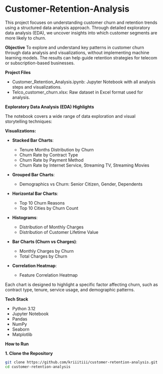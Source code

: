 # Customer-Retention-Analysis

This project focuses on understanding customer churn and retention trends using a structured data analysis approach. Through detailed exploratory data analysis (EDA), we uncover insights into which customer segments are more likely to churn.

**Objective**
To explore and understand key patterns in customer churn through data analysis and visualizations, without implementing machine learning models. The results can help guide retention strategies for telecom or subscription-based businesses.

**Project Files**

- Customer_Retention_Analysis.ipynb: Jupyter Notebook with all analysis steps and visualizations.
- Telco_customer_churn.xlsx: Raw dataset in Excel format used for analysis.


**Exploratory Data Analysis (EDA) Highlights**

The notebook covers a wide range of data exploration and visual storytelling techniques:

**Visualizations:**

- **Stacked Bar Charts**:
  - Tenure Months Distribution by Churn
  - Churn Rate by Contract Type
  - Churn Rate by Payment Method
  - Churn Rate by Internet Service, Streaming TV, Streaming Movies

- **Grouped Bar Charts**:
  - Demographics vs Churn: Senior Citizen, Gender, Dependents

- **Horizontal Bar Charts**:
  - Top 10 Churn Reasons
  - Top 10 Cities by Churn Count

- **Histograms**:
  - Distribution of Monthly Charges
  - Distribution of Customer Lifetime Value

- **Bar Charts (Churn vs Charges)**:
  - Monthly Charges by Churn
  - Total Charges by Churn

- **Correlation Heatmap**:
  - Feature Correlation Heatmap

Each chart is designed to highlight a specific factor affecting churn, such as contract type, tenure, service usage, and demographic patterns.

**Tech Stack**

- Python 3.12
- Jupyter Notebook
- Pandas
- NumPy
- Seaborn
- Matplotlib

**How to Run**

**1. Clone the Repository**
```bash
git clone https://github.com/kriiitiii/customer-retention-analysis.git
cd customer-retention-analysis







